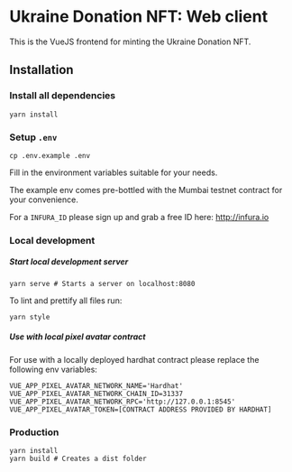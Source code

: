 # Ukraine Donation NFT: Web client

This is the VueJS frontend for minting the Ukraine Donation NFT.

## Installation

### Install all dependencies

```shell
yarn install
```

### Setup `.env`

```shell
cp .env.example .env
```

Fill in the environment variables suitable for your needs.

The example env comes pre-bottled with the Mumbai testnet contract for your convenience.

For a `INFURA_ID` please sign up and grab a free ID here: http://infura.io

### Local development

##### Start local development server

```shell
yarn serve # Starts a server on localhost:8080
```

To lint and prettify all files run:

```shell
yarn style
```

##### Use with local pixel avatar contract

For use with a locally deployed hardhat contract please replace the following env variables:

```dotenv
VUE_APP_PIXEL_AVATAR_NETWORK_NAME='Hardhat'
VUE_APP_PIXEL_AVATAR_NETWORK_CHAIN_ID=31337
VUE_APP_PIXEL_AVATAR_NETWORK_RPC='http://127.0.0.1:8545'
VUE_APP_PIXEL_AVATAR_TOKEN=[CONTRACT ADDRESS PROVIDED BY HARDHAT]
```

### Production

```shell
yarn install
yarn build # Creates a dist folder
```
